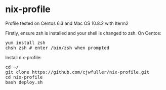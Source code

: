 nix-profile
===========

Profile tested on Centos 6.3 and Mac OS 10.8.2 with Iterm2

Firstly, ensure zsh is installed and your shell is changed to zsh.  On Centos:

<pre>
yum install zsh
chsh zsh # enter /bin/zsh when prompted
</pre>

Install nix-profile:

<pre>
cd ~/
git clone https://github.com/cjwfuller/nix-profile.git
cd nix-profile
bash deploy.sh
</pre>
